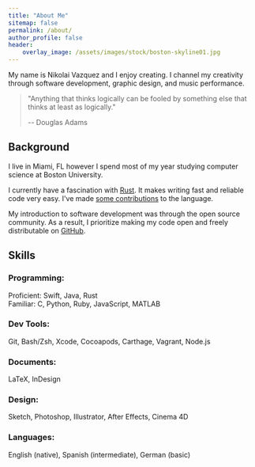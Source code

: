 ```yaml
---
title: "About Me"
sitemap: false
permalink: /about/
author_profile: false
header:
    overlay_image: /assets/images/stock/boston-skyline01.jpg
---
```


My name is Nikolai Vazquez and I enjoy creating. I channel my creativity through
software development, graphic design, and music performance.

> "Anything that thinks logically can be fooled by something else that thinks at
> least as logically."
>
> -- Douglas Adams

## Background

I live in Miami, FL however I spend most of my year studying computer science at
Boston University.

I currently have a fascination with [Rust]. It makes writing fast and reliable
code very easy. I've made [some contributions][rust-commits] to the language.

My introduction to software development was through the open source community.
As a result, I prioritize making my code open and freely distributable on
[GitHub][gh].

## Skills

### Programming:
Proficient: Swift, Java, Rust<br>
Familiar: C, Python, Ruby, JavaScript, MATLAB

### Dev Tools:
Git, Bash/Zsh, Xcode, Cocoapods, Carthage, Vagrant, Node.js

### Documents:
LaTeX, InDesign

### Design:
Sketch, Photoshop, Illustrator, After Effects, Cinema 4D

### Languages:
English (native), Spanish (intermediate), German (basic)

[gh]: https://github.com/nvzqz
[Rust]: https://www.rust-lang.org
[rust-commits]: https://github.com/rust-lang/rust/commits?author=nvzqz
